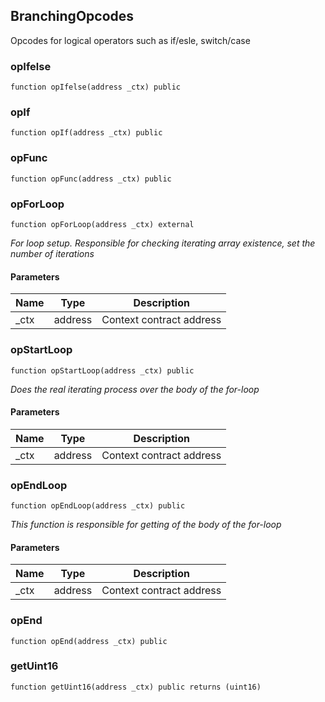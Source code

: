 ## BranchingOpcodes

Opcodes for logical operators such as if/esle, switch/case

### opIfelse

```solidity
function opIfelse(address _ctx) public
```

### opIf

```solidity
function opIf(address _ctx) public
```

### opFunc

```solidity
function opFunc(address _ctx) public
```

### opForLoop

```solidity
function opForLoop(address _ctx) external
```

_For loop setup. Responsible for checking iterating array existence, set the number of iterations_

#### Parameters

| Name | Type | Description |
| ---- | ---- | ----------- |
| _ctx | address | Context contract address |

### opStartLoop

```solidity
function opStartLoop(address _ctx) public
```

_Does the real iterating process over the body of the for-loop_

#### Parameters

| Name | Type | Description |
| ---- | ---- | ----------- |
| _ctx | address | Context contract address |

### opEndLoop

```solidity
function opEndLoop(address _ctx) public
```

_This function is responsible for getting of the body of the for-loop_

#### Parameters

| Name | Type | Description |
| ---- | ---- | ----------- |
| _ctx | address | Context contract address |

### opEnd

```solidity
function opEnd(address _ctx) public
```

### getUint16

```solidity
function getUint16(address _ctx) public returns (uint16)
```

